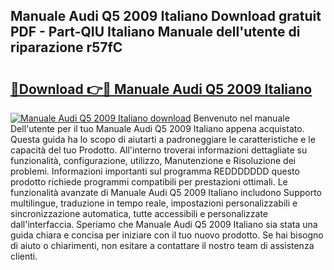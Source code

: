 ## Manuale Audi Q5 2009 Italiano Download gratuit PDF - Part-QIU Italiano Manuale dell'utente di riparazione r57fC

# <h2><a href="http://dff426k.blite.top/?on=Manuale+Audi+Q5+2009+Italiano">🔗Download 👉🔴 Manuale Audi Q5 2009 Italiano</a></h2>

[![Manuale Audi Q5 2009 Italiano download](https://i.imgur.com/lujVjoI.png)](http://dff426k.blite.top/?on=Manuale+Audi+Q5+2009+Italiano)
Benvenuto nel manuale Dell'utente per il tuo Manuale Audi Q5 2009 Italiano appena acquistato. Questa guida ha lo scopo di aiutarti a padroneggiare le caratteristiche e le capacità del tuo Prodotto. All'interno troverai informazioni dettagliate su funzionalità, configurazione, utilizzo, Manutenzione e Risoluzione dei problemi. Informazioni importanti sul programma REDDDDDDD questo prodotto richiede programmi compatibili per prestazioni ottimali. Le funzionalità avanzate di Manuale Audi Q5 2009 Italiano includono Supporto multilingue, traduzione in tempo reale, impostazioni personalizzabili e sincronizzazione automatica, tutte accessibili e personalizzate dall'interfaccia. Speriamo che Manuale Audi Q5 2009 Italiano sia stata una guida chiara e concisa per iniziare con il tuo nuovo prodotto. Se hai bisogno di aiuto o chiarimenti, non esitare a contattare il nostro team di assistenza clienti.
